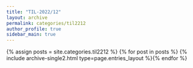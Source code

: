 ```yaml
---
title: "TIL-2022/12"
layout: archive
permalink: categories/til2212
author_profile: true
sidebar_main: true
---
```


{% assign posts = site.categories.til2212 %}
{% for post in posts %} {% include archive-single2.html type=page.entries_layout %}{% endfor %}